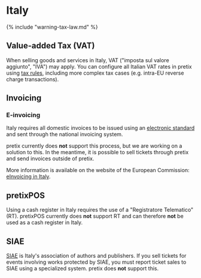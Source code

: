 # Italy

{% include "warning-tax-law.md" %}

## Value-added Tax (VAT)

When selling goods and services in Italy, VAT ("imposta sul valore aggiunto", "IVA") may apply.
You can configure all Italian VAT rates in pretix using [tax rules](../../guides/taxes.md), including more complex tax cases (e.g. intra-EU reverse charge transactions).

## Invoicing

### E-invoicing

Italy requires all domestic invoices to be issued using an [electronic standard](https://www.agenziaentrate.gov.it/portale/aree-tematiche/fatturazione-elettronica) and sent through the national invoicing system.

pretix currently does **not** support this process, but we are working on a solution to this.
In the meantime, it is possible to sell tickets through pretix and send invoices outside of pretix.

More information is available on the website of the European Commission: [eInvoicing in Italy](https://ec.europa.eu/digital-building-blocks/sites/display/DIGITAL/eInvoicing+in+Italy).

## pretixPOS

Using a cash register in Italy requires the use of a "Registratore Telematico" (RT).
pretixPOS currently does **not** support RT and can therefore **not** be used as a cash register in Italy.

## SIAE

[SIAE](https://www.siae.it/en/) is Italy's association of authors and publishers.
If you sell tickets for events involving works protected by SIAE, you must report ticket sales to SIAE using a specialized system.
pretix does **not** support this.